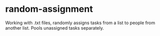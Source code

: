 # random-assignment
Working with .txt files, randomly assigns tasks from a list to people from another list.  Pools unassigned tasks separately.
